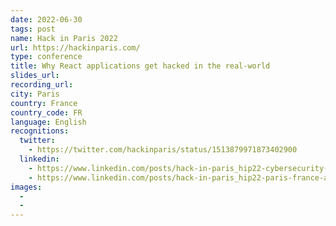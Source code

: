 ```yaml
---
date: 2022-06-30
tags: post
name: Hack in Paris 2022
url: https://hackinparis.com/
type: conference
title: Why React applications get hacked in the real-world
slides_url:
recording_url:
city: Paris
country: France
country_code: FR
language: English
recognitions:
  twitter:
    - https://twitter.com/hackinparis/status/1513879971873402900
  linkedin:
    - https://www.linkedin.com/posts/hack-in-paris_hip22-cybersecurity-event-activity-6919648400514662402-Nox_?utm_source=linkedin_share&utm_medium=member_desktop_web
    - https://www.linkedin.com/posts/hack-in-paris_hip22-paris-france-activity-6930790808048566273-KCHE?utm_source=linkedin_share&utm_medium=member_desktop_web
images:
  - 
  - 
---
```

